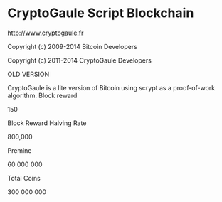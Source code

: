 CryptoGaule Script Blockchain 
================================

http://www.cryptogaule.fr

Copyright (c) 2009-2014 Bitcoin Developers

Copyright (c) 2011-2014 CryptoGaule Developers

OLD VERSION

CryptoGaule is a lite version of Bitcoin using scrypt as a proof-of-work algorithm.
Block reward

150

Block Reward Halving Rate

800,000

Premine

60 000 000

Total Coins

300 000 000






